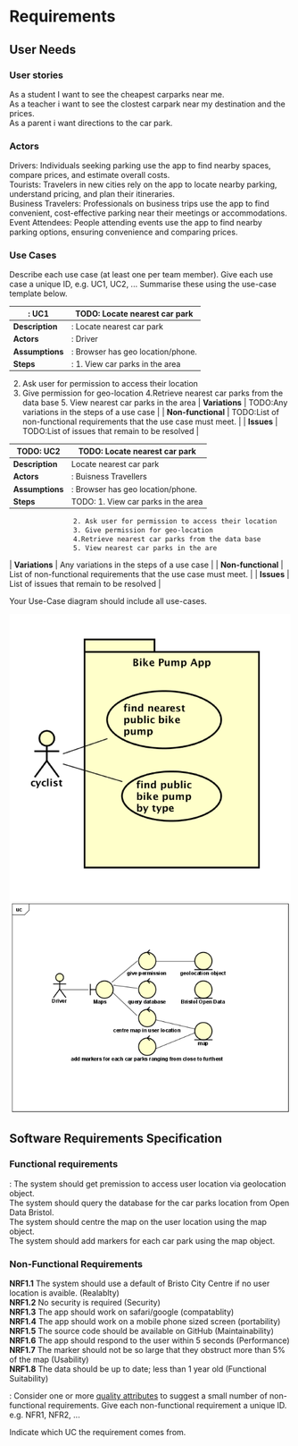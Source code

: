 # Requirements

## User Needs

### User stories

As a student I want to see the cheapest carparks near me.<br>
As a teacher i want to see the clostest carpark near my destination and the prices.<br>
As a parent i want directions to the car park.<br>

### Actors

Drivers: Individuals seeking parking use the app to find nearby spaces, compare prices, and estimate overall costs.<br>
Tourists: Travelers in new cities rely on the app to locate nearby parking, understand pricing, and plan their itineraries.<br>
Business Travelers: Professionals on business trips use the app to find convenient, cost-effective parking near their meetings or accommodations.<br>
Event Attendees: People attending events use the app to find nearby parking options, ensuring convenience and comparing prices.<br>

### Use Cases
 Describe each use case (at least one per team member).
    Give each use case a unique ID, e.g. UC1, UC2, ...
    Summarise these using the use-case template below.

| : UC1  | TODO: Locate nearest car park | 
| -------------------------------------- | ------------------- |
| **Description** | : Locate nearest car park |
| **Actors** | : Driver |
| **Assumptions** | : Browser has geo location/phone.
| **Steps** | : 1. View car parks in the area
 2. Ask user for permission to access their location
 3. Give permission for geo-location
                    4.Retrieve nearest car parks from the data base
                    5. View nearest car parks in the area
| **Variations** | TODO:Any variations in the steps of a use case |
| **Non-functional** | TODO:List of non-functional requirements that the use case must meet. |
| **Issues** | TODO:List of issues that remain to be resolved |

| TODO: UC2  | TODO: Locate nearest car park | 
| -------------------------------------- | ------------------- |
| **Description** |  Locate nearest car park |
| **Actors** | : Buisness Travellers |
| **Assumptions** | : Browser has geo location/phone.
| **Steps** | TODO: 1. View car parks in the area
                    2. Ask user for permission to access their location
                    3. Give permission for geo-location
                    4.Retrieve nearest car parks from the data base
                    5. View nearest car parks in the are
| **Variations** | Any variations in the steps of a use case |
| **Non-functional** | List of non-functional requirements that the use case must meet. |
| **Issues** | List of issues that remain to be resolved |


 Your Use-Case diagram should include all use-cases.

![Insert your Use-Case Diagram Here](images/use-case.png)
![Insert your Use-Case Diagram Here](images/Capture1.PNG)

## Software Requirements Specification
### Functional requirements
: 
The system should get premission to access user location via geolocation object.<br>
The system should query the database for the car parks location from Open Data Bristol.<br>
The system should centre the map on the user location using the map object.<br>
The system should add markers for each car park using the map object.<br>

### Non-Functional Requirements

**NRF1.1** The system should use a default of Bristo City Centre if no user location is avaible. (Realablty)<br>
**NRF1.2** No security is required (Security)<br>
**NRF1.3** The app should work on safari/google (compatablity)<br>
**NRF1.4** The app should work on a mobile phone sized screen (portability)<br>
**NRF1.5** The source code should be available on GitHub (Maintainability)<br>
**NRF1.6** The app should respond to the user within 5 seconds (Performance)<br>
**NRF1.7** The marker should not be so large that they obstruct more than 5% of the map (Usability)<br>
**NRF1.8** The data should be up to date; less than 1 year old (Functional Suitability)<br>

: Consider one or more [quality attributes](https://en.wikipedia.org/wiki/ISO/IEC_9126) to suggest a small number of non-functional requirements.
Give each non-functional requirement a unique ID. e.g. NFR1, NFR2, ...

Indicate which UC the requirement comes from.
